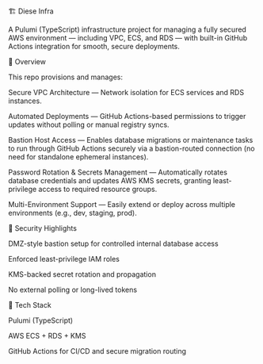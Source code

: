 🏗️ Diese Infra

A Pulumi (TypeScript) infrastructure project for managing a fully secured AWS environment — including VPC, ECS, and RDS — with built-in GitHub Actions integration for smooth, secure deployments.

🚀 Overview

This repo provisions and manages:

Secure VPC Architecture — Network isolation for ECS services and RDS instances.

Automated Deployments — GitHub Actions-based permissions to trigger updates without polling or manual registry syncs.

Bastion Host Access — Enables database migrations or maintenance tasks to run through GitHub Actions securely via a bastion-routed connection (no need for standalone ephemeral instances).

Password Rotation & Secrets Management — Automatically rotates database credentials and updates AWS KMS secrets, granting least-privilege access to required resource groups.

Multi-Environment Support — Easily extend or deploy across multiple environments (e.g., dev, staging, prod).

🔐 Security Highlights

DMZ-style bastion setup for controlled internal database access

Enforced least-privilege IAM roles

KMS-backed secret rotation and propagation

No external polling or long-lived tokens

🧩 Tech Stack

Pulumi (TypeScript)

AWS ECS + RDS + KMS

GitHub Actions for CI/CD and secure migration routing
